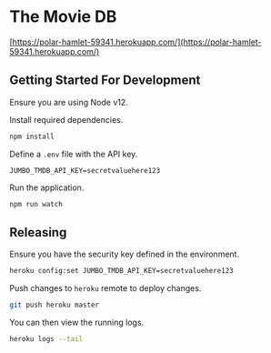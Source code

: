 # The Movie DB

[https://polar-hamlet-59341.herokuapp.com/](https://polar-hamlet-59341.herokuapp.com/)

## Getting Started For Development

Ensure you are using Node v12.

Install required dependencies.

```bash
npm install
```

Define a `.env` file with the API key.

```
JUMBO_TMDB_API_KEY=secretvaluehere123
```

Run the application.

```bash
npm run watch
```

## Releasing

Ensure you have the security key defined in the environment.

```bash
heroku config:set JUMBO_TMDB_API_KEY=secretvaluehere123
```

Push changes to `heroku` remote to deploy changes.

```bash
git push heroku master
```

You can then view the running logs.

```bash
heroku logs --tail
```
